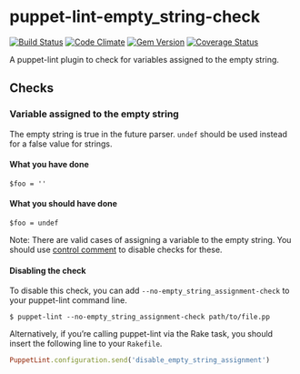 puppet-lint-empty_string-check
=================================

[![Build Status](https://travis-ci.org/camptocamp/puppet-lint-empty_string-check.svg)](https://travis-ci.org/camptocamp/puppet-lint-empty_string-check)
[![Code Climate](https://codeclimate.com/github/camptocamp/puppet-lint-empty_string-check/badges/gpa.svg)](https://codeclimate.com/github/camptocamp/puppet-lint-empty_string-check)
[![Gem Version](https://badge.fury.io/rb/puppet-lint-empty_string-check.svg)](http://badge.fury.io/rb/puppet-lint-empty_string-check)
[![Coverage Status](https://img.shields.io/coveralls/camptocamp/puppet-lint-empty_string-check.svg)](https://coveralls.io/r/camptocamp/puppet-lint-empty_string-check?branch=master)

A puppet-lint plugin to check for variables assigned to the empty string.


## Checks

### Variable assigned to the empty string

The empty string is true in the future parser. `undef` should be used instead for a false value for strings.


#### What you have done

```puppet
$foo = ''
```

#### What you should have done

```puppet
$foo = undef
```

Note: There are valid cases of assigning a variable to the empty string. You should use [control comment](http://puppet-lint.com/controlcomments/) to disable checks for these.


#### Disabling the check

To disable this check, you can add `--no-empty_string_assignment-check` to your puppet-lint command line.

```shell
$ puppet-lint --no-empty_string_assignment-check path/to/file.pp
```

Alternatively, if you’re calling puppet-lint via the Rake task, you should insert the following line to your `Rakefile`.

```ruby
PuppetLint.configuration.send('disable_empty_string_assignment')
```
